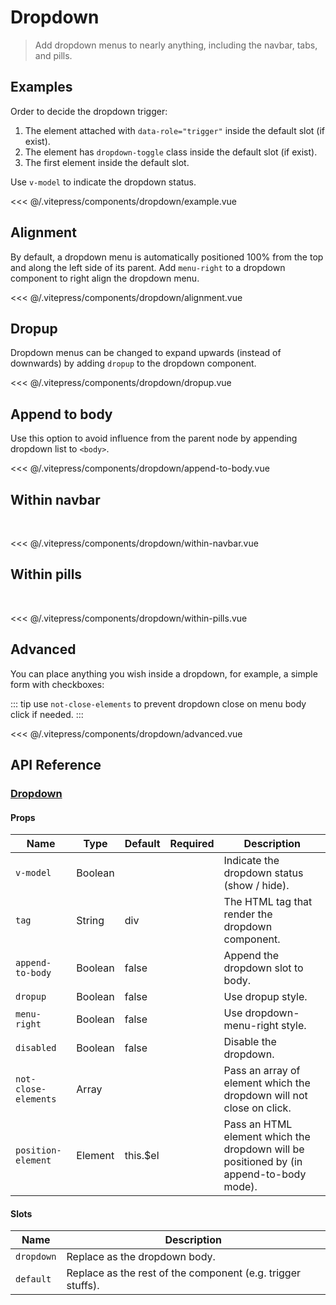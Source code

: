 # Dropdown

> Add dropdown menus to nearly anything, including the navbar, tabs, and pills.

## Examples

Order to decide the dropdown trigger:

1. The element attached with `data-role="trigger"` inside the default slot (if exist).
1. The element has `dropdown-toggle` class inside the default slot (if exist).
2. The first element inside the default slot.

Use `v-model` to indicate the dropdown status.

<dropdown-example/>

<<< @/.vitepress/components/dropdown/example.vue

## Alignment

By default, a dropdown menu is automatically positioned 100% from the top and along the left side of its parent. Add `menu-right` to a dropdown component to right align the dropdown menu.

<dropdown-alignment/>

<<< @/.vitepress/components/dropdown/alignment.vue

## Dropup

Dropdown menus can be changed to expand upwards (instead of downwards) by adding `dropup` to the dropdown component.

<dropdown-dropup/>

<<< @/.vitepress/components/dropdown/dropup.vue

## Append to body

Use this option to avoid influence from the parent node by appending dropdown list to `<body>`.

<dropdown-append-to-body/>

<<< @/.vitepress/components/dropdown/append-to-body.vue

## Within navbar

<br/>

<dropdown-within-navbar/>

<<< @/.vitepress/components/dropdown/within-navbar.vue

## Within pills

<br/>

<dropdown-within-pills/>

<<< @/.vitepress/components/dropdown/within-pills.vue

## Advanced

You can place anything you wish inside a dropdown, for example, a simple form with checkboxes:

::: tip
use `not-close-elements` to prevent dropdown close on menu body click if needed.
:::

<dropdown-advanced/>

<<< @/.vitepress/components/dropdown/advanced.vue


## API Reference

### [Dropdown](https://github.com/uiv-lib/uiv/blob/1.x/src/components/dropdown/Dropdown.vue)

#### Props

| Name                 | Type    | Default  | Required | Description                                                                             |
|----------------------|---------|----------|----------|-----------------------------------------------------------------------------------------|
| `v-model`            | Boolean |          |          | Indicate the dropdown status (show / hide).                                             |
| `tag`                | String  | div      |          | The HTML tag that render the dropdown component.                                        |
| `append-to-body`     | Boolean | false    |          | Append the dropdown slot to body.                                                       |
| `dropup`             | Boolean | false    |          | Use dropup style.                                                                       |
| `menu-right`         | Boolean | false    |          | Use dropdown-menu-right style.                                                          |
| `disabled`           | Boolean | false    |          | Disable the dropdown.                                                                   |
| `not-close-elements` | Array   |          |          | Pass an array of element which the dropdown will not close on click.                    |
| `position-element`   | Element | this.$el |          | Pass an HTML element which the dropdown will be positioned by (in append-to-body mode). |

#### Slots

| Name       | Description                                                 |
|------------|-------------------------------------------------------------|
| `dropdown` | Replace as the dropdown body.                               |
| `default`  | Replace as the rest of the component (e.g. trigger stuffs). |
